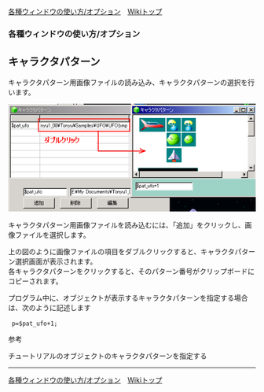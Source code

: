 
[各種ウィンドウの使い方/オプション](./wnd-use-opt)&emsp;[Wikiトップ](./)

### 各種ウィンドウの使い方/オプション
## キャラクタパターン

キャラクタパターン用画像ファイルの読み込み、キャラクタパターンの選択を行います。

![pat-win.png](./img/pat-win.png)

キャラクタパターン用画像ファイルを読み込むには、「追加」をクリックし、画像ファイルを選択します。

上の図のように画像ファイルの項目をダブルクリックすると、キャラクタパターン選択画面が表示されます。  
各キャラクタパターンをクリックすると、そのパターン番号がクリップボードにコピーされます。

プログラム中に、オブジェクトが表示するキャラクタパターンを指定する場合は、次のように記述します

```
 p=$pat_ufo+1;
```
参考

チュートリアルのオブジェクトのキャラクタパターンを指定する



***

[各種ウィンドウの使い方/オプション](./wnd-use-opt)&emsp;[Wikiトップ](./)

